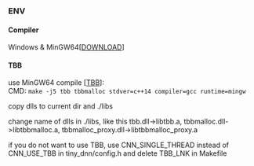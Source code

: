 ### ENV
#### Compiler
Windows & MinGW64[[DOWNLOAD][1]]

#### TBB
use MinGW64 compile [[TBB][2]]:   
CMD: `make -j5 tbb tbbmalloc stdver=c++14 compiler=gcc runtime=mingw`

copy dlls to current dir and ./libs   

change name of dlls in ./libs, like this tbb.dll->libtbb.a, tbbmalloc.dll->libtbbmalloc.a, tbbmalloc_proxy.dll->libtbbmalloc_proxy.a    

if you do not want to use TBB, use CNN_SINGLE_THREAD instead of CNN_USE_TBB in tiny_dnn/config.h and delete TBB_LNK in Makefile














[1]:https://sourceforge.net/projects/mingw-w64/
[2]:https://github.com/intel/tbb
